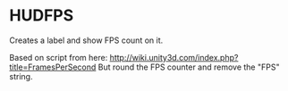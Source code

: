 # HUDFPS

Creates a label and show FPS count on it.

Based on script from here: http://wiki.unity3d.com/index.php?title=FramesPerSecond
But round the FPS counter and remove the "FPS" string.